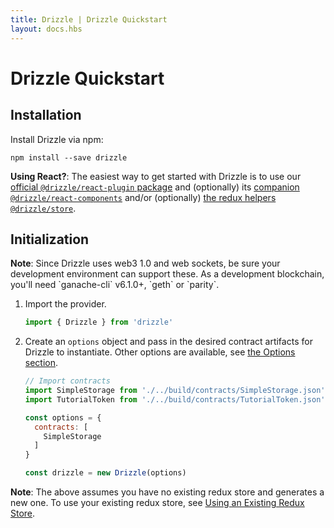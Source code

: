 ```yaml
---
title: Drizzle | Drizzle Quickstart
layout: docs.hbs
---
```

# Drizzle Quickstart

## Installation

Install Drizzle via npm:
```shell
npm install --save drizzle
```

**Using React?**: The easiest way to get started with Drizzle is to use our [official `@drizzle/react-plugin` package](https://github.com/trufflesuite/drizzle/tree/master/packages/react-plugin) and (optionally) its [companion `@drizzle/react-components`](https://github.com/trufflesuite/drizzle/tree/master/packages/react-components) and/or (optionally) [the redux helpers `@drizzle/store`](https://github.com/trufflesuite/drizzle/tree/master/packages/store).

## Initialization

<p class="alert alert-info m-t-2">
<strong>Note</strong>: Since Drizzle uses web3 1.0 and web sockets, be sure your development environment can support these. As a development blockchain, you'll need `ganache-cli` v6.1.0+, `geth` or `parity`.
</p>

1. Import the provider.
   ```javascript
   import { Drizzle } from 'drizzle'
   ```

1. Create an `options` object and pass in the desired contract artifacts for Drizzle to instantiate. Other options are available, see [the Options section](./reference/drizzle-options).
   ```javascript
   // Import contracts
   import SimpleStorage from './../build/contracts/SimpleStorage.json'
   import TutorialToken from './../build/contracts/TutorialToken.json'

   const options = {
     contracts: [
       SimpleStorage
     ]
   }

   const drizzle = new Drizzle(options)
   ```

<p class="alert alert-info m-t-2">
<strong>Note</strong>: The above assumes you have no existing redux store and generates a new one. To use your existing redux store, see <a href="/docs/drizzle/using-drizzles-redux-store">Using an Existing Redux Store</a>.
</p>
